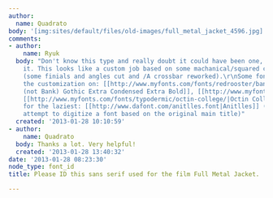 ```yaml
---
author:
  name: Quadrato
body: '[img:sites/default/files/old-images/full_metal_jacket_4596.jpg]'
comments:
- author:
    name: Ryuk
  body: "Don't know this type and really doubt it could have been one, meaning as
    it. This looks like a custom job based on some machanical/squared condensed sans
    (some finials and angles cut and /A crossbar reworked).\r\nSome fonts to base
    the customization on: [[http://www.myfonts.com/fonts/redrooster/banque-gothique-rr/|Banque
    (not Bank) Gothic Extra Condensed Extra Bold]], [[http://www.myfonts.com/fonts/ef/diamante/|Diamante]],
    [[http://www.myfonts.com/fonts/typodermic/octin-college/|Octin College]]\r\nAlternative
    for the laziest: [[http://www.dafont.com/anitlles.font|Anitlles]] (possibly an
    attempt to digitize a font based on the original main title)"
  created: '2013-01-28 10:10:59'
- author:
    name: Quadrato
  body: Thanks a lot. Very helpful!
  created: '2013-01-28 13:40:32'
date: '2013-01-28 08:23:30'
node_type: font_id
title: Please ID this sans serif used for the film Full Metal Jacket.

---
```

